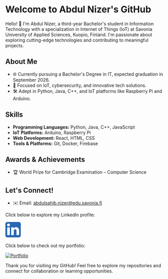 # Welcome to Abdul Nizer's GitHub

Hello! 👋 I'm Abdul Nizer, a third-year Bachelor's student in Information Technology with a specialization in Internet of Things (IoT) at Savonia University of Applied Sciences, Kuopio, Finland. I'm passionate about exploring cutting-edge technologies and contributing to meaningful projects.

## About Me
- 🌐 Currently pursuing a Bachelor's Degree in IT, expected graduation in September 2026.
- 🎯 Focused on IoT, cybersecurity, and innovative tech solutions.
- 🛠️ Adept in Python, Java, C++, and IoT platforms like Raspberry Pi and Arduino.

## Skills
- **Programming Languages:** Python, Java, C++, JavaScript
- **IoT Platforms:** Arduino, Raspberry Pi
- **Web Development:** React, HTML, CSS
- **Tools & Platforms:** Git, Docker, Firebase

## Awards & Achievements
- 🏆 World Prize for Cambridge Examination – Computer Science

## Let's Connect!
- ✉️ Email: abdulsahib.nizer@edu.savonia.fi

<p>Click below to explore my LinkedIn profile:</p>
<a target="_blank" href="https://www.linkedin.com/in/abdulnizer/">
 <img src="5296501_linkedin_network_linkedin logo_icon.png" alt="LinkedIn Profile" style="margin-right: 15px;">
</a>
<br>
<p>Click below to check out my portfolio:</p>
<a target="_blank" href="https://abdulnizer.framer.website/">
 <img src="https://www.iconfinder.com/icons/2335593/download/png/48" alt="Portfolio" style="margin-right: 15px;">
</a>

Thank you for visiting my GitHub! Feel free to explore my repositories and connect for collaboration or learning opportunities.
